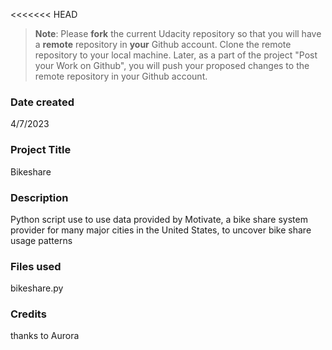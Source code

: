 <<<<<<< HEAD
>**Note**: Please **fork** the current Udacity repository so that you will have a **remote** repository in **your** Github account. Clone the remote repository to your local machine. Later, as a part of the project "Post your Work on Github", you will push your proposed changes to the remote repository in your Github account.

### Date created
4/7/2023

### Project Title
Bikeshare

### Description
Python script use to use data provided by Motivate, a bike share system provider for many major cities in the United States, to uncover bike share usage patterns

### Files used
bikeshare.py

### Credits
thanks to Aurora



